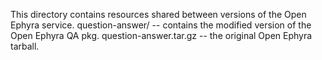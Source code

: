 This directory contains resources shared between
versions of the Open Ephyra service.
question-answer/ -- contains the modified version of the Open Ephyra QA pkg.
question-answer.tar.gz -- the original Open Ephyra tarball.
